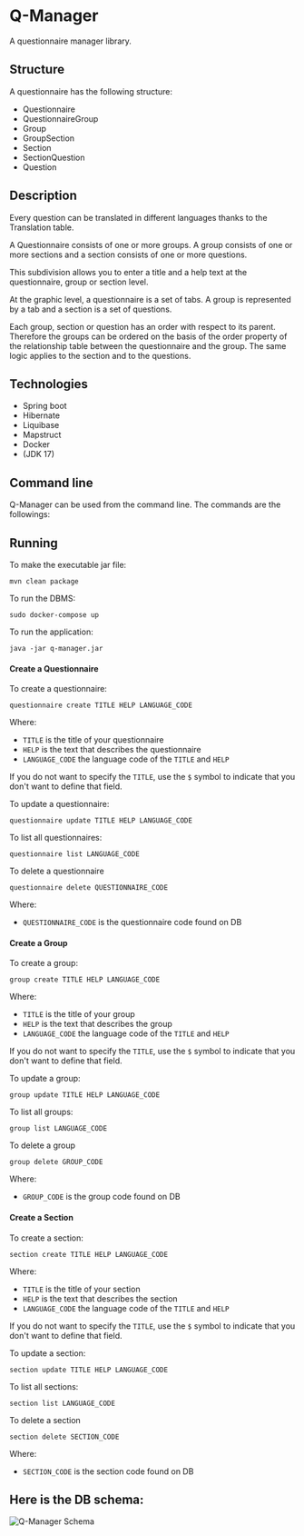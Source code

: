 # Q-Manager
A questionnaire manager library.

## Structure 

A questionnaire has the following structure:
 - Questionnaire
 - QuestionnaireGroup
 - Group
 - GroupSection
 - Section
 - SectionQuestion
 - Question

## Description

Every question can be translated in different languages thanks to the Translation table.
 
A Questionnaire consists of one or more groups. A group consists of one or more sections and a section consists of one or more questions.

This subdivision allows you to enter a title and a help text at the questionnaire, group or section level.

At the graphic level, a questionnaire is a set of tabs. A group is represented by a tab and a section is a set of questions.

Each group, section or question has an order with respect to its parent. Therefore the groups can be ordered on the basis of the order property of the relationship table between the questionnaire and the group. The same logic applies to the section and to the questions.

## Technologies
- Spring boot
- Hibernate
- Liquibase
- Mapstruct
- Docker
- (JDK 17)

## Command line
Q-Manager can be used from the command line. The commands are the followings:

## Running

To make the executable jar file:

	mvn clean package
	
To run the DBMS:
	
	sudo docker-compose up

To run the application:
	
	java -jar q-manager.jar
	
#### Create a Questionnaire
To create a questionnaire:

	questionnaire create TITLE HELP LANGUAGE_CODE

Where:
 - `TITLE` is the title of your questionnaire
 - `HELP` is the text that describes the questionnaire
 - `LANGUAGE_CODE` the language code of the `TITLE` and `HELP`

If you do not want to specify the `TITLE`, use the `$` symbol to indicate that you don't want to define that field.

To update a questionnaire:

	questionnaire update TITLE HELP LANGUAGE_CODE
	
To list all questionnaires:

	questionnaire list LANGUAGE_CODE
	
To delete a questionnaire
	
	questionnaire delete QUESTIONNAIRE_CODE	
	
Where:
 - `QUESTIONNAIRE_CODE` is the questionnaire code found on DB	
 
#### Create a Group
To create a group:

	group create TITLE HELP LANGUAGE_CODE

Where:
 - `TITLE` is the title of your group
 - `HELP` is the text that describes the group
 - `LANGUAGE_CODE` the language code of the `TITLE` and `HELP`

If you do not want to specify the `TITLE`, use the `$` symbol to indicate that you don't want to define that field.

To update a group:

	group update TITLE HELP LANGUAGE_CODE
	
To list all groups:

	group list LANGUAGE_CODE
	
To delete a group
	
	group delete GROUP_CODE	
	
Where:
 - `GROUP_CODE` is the group code found on DB	 
 
#### Create a Section
To create a section:

	section create TITLE HELP LANGUAGE_CODE

Where:
 - `TITLE` is the title of your section
 - `HELP` is the text that describes the section
 - `LANGUAGE_CODE` the language code of the `TITLE` and `HELP`

If you do not want to specify the `TITLE`, use the `$` symbol to indicate that you don't want to define that field.

To update a section:

	section update TITLE HELP LANGUAGE_CODE
	
To list all sections:

	section list LANGUAGE_CODE
	
To delete a section
	
	section delete SECTION_CODE	
	
Where:
 - `SECTION_CODE` is the section code found on DB	  

## Here is the DB schema:

<img alt="Q-Manager Schema" src="http://192.168.1.101:3000/gitea/questionnaire-manager-core/raw/branch/master/questionnaire-manager-schema.png" />
